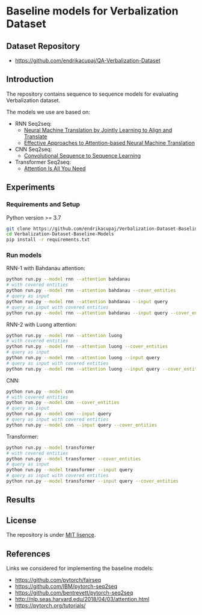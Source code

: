 # Baseline models for Verbalization Dataset

## Dataset Repository

- https://github.com/endrikacupaj/QA-Verbalization-Dataset

## Introduction
The repository contains sequence to sequence models for evaluating Verbalization dataset.

The models we use are based on:

- RNN Seq2seq:
    -  [Neural Machine Translation by Jointly Learning to Align and Translate](https://arxiv.org/abs/1409.0473)
    - [Effective Approaches to Attention-based Neural Machine Translation](https://arxiv.org/abs/1508.04025)
- CNN Seq2seq:
    - [Convolutional Sequence to Sequence Learning](https://arxiv.org/abs/1705.03122)
- Transformer Seq2seq:
    - [Attention Is All You Need](https://arxiv.org/abs/1706.03762)

## Experiments
### Requirements and Setup
Python version >= 3.7
``` bash
git clone https://github.com/endrikacupaj/Verbalization-Dataset-Baseline-Models.git
cd Verbalization-Dataset-Baseline-Models
pip install -r requirements.txt
```

### Run models
RNN-1 with Bahdanau attention:
``` bash
python run.py --model rnn --attention bahdanau
# with covered entities
python run.py --model rnn --attention bahdanau --cover_entities
# query as input
python run.py --model rnn --attention bahdanau --input query
# query as input with covered entities
python run.py --model rnn --attention bahdanau --input query --cover_entities
```
RNN-2 with Luong attention:
``` bash
python run.py --model rnn --attention luong
# with covered entities
python run.py --model rnn --attention luong --cover_entities
# query as input
python run.py --model rnn --attention luong --input query
# query as input with covered entities
python run.py --model rnn --attention luong --input query --cover_entities
```
CNN:
``` bash
python run.py --model cnn
# with covered entities
python run.py --model cnn --cover_entities
# query as input
python run.py --model cnn --input query
# query as input with covered entities
python run.py --model cnn --input query --cover_entities
```
Transformer:
``` bash
python run.py --model transformer
# with covered entities
python run.py --model transformer --cover_entities
# query as input
python run.py --model transformer --input query
# query as input with covered entities
python run.py --model transformer --input query --cover_entities
```

## Results


## License
The repository is under [MIT lisence](LICENSE).

## References

Links we considered for implementing the baseline models:
- https://github.com/pytorch/fairseq
- https://github.com/IBM/pytorch-seq2seq
- https://github.com/bentrevett/pytorch-seq2seq
- http://nlp.seas.harvard.edu/2018/04/03/attention.html
- https://pytorch.org/tutorials/